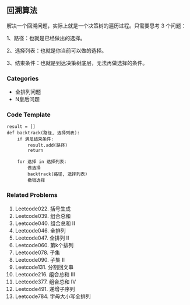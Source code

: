 ## 回溯算法
解决一个回溯问题，实际上就是一个决策树的遍历过程。只需要思考 3 个问题：

1、路径：也就是已经做出的选择。

2、选择列表：也就是你当前可以做的选择。

3、结束条件：也就是到达决策树底层，无法再做选择的条件。

### Categories
- 全排列问题
- N皇后问题

### Code Template
```
result = []
def backtrack(路径, 选择列表):
    if 满足结束条件:
        result.add(路径)
        return
    
    for 选择 in 选择列表:
        做选择
        backtrack(路径, 选择列表)
        撤销选择
```
### Related Problems
1. Leetcode022. 括号生成
2. Leetcode039. 组合总和
3. Leetcode040. 组合总和 II
4. Leetcode046. 全排列
5. Leetcode047. 全排列 II
6. Leetcode060. 第k个排列
7. Leetcode078. 子集
8. Leetcode090. 子集 II
9. Leetcode131. 分割回文串
10. Leetcode216. 组合总和 III
11. Leetcode377. 组合总和 Ⅳ
12. Leetcode491. 递增子序列
13. Leetcode784. 字母大小写全排列